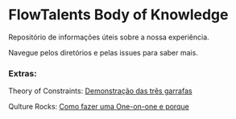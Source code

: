 # FlowTalents Body of Knowledge
Repositório de informações úteis sobre a nossa experiência. 

Navegue pelos diretórios e pelas issues para saber mais.

### Extras:

Theory of Constraints: [Demonstração das três garrafas](https://www.youtube.com/watch?v=-Bcs_iktJXU)

Qulture Rocks: [Como fazer uma One-on-one e porque](https://qulture.rocks/blog/como-fazer-uma-one-on-one-e-por-que/)

